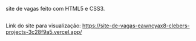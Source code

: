 site de  vagas  feito com HTML5 e CSS3.

##
Link do site para visualização: https://site-de-vagas-eawncyax8-clebers-projects-3c28f9a5.vercel.app/
